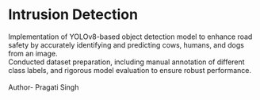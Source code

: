 # Intrusion Detection
Implementation of YOLOv8-based object detection model to enhance road safety by accurately identifying and predicting cows, humans, and dogs from an image.
<br>
Conducted dataset preparation, including manual annotation of different class labels, and rigorous model evaluation to ensure robust performance.
<br><br>
Author- Pragati Singh
